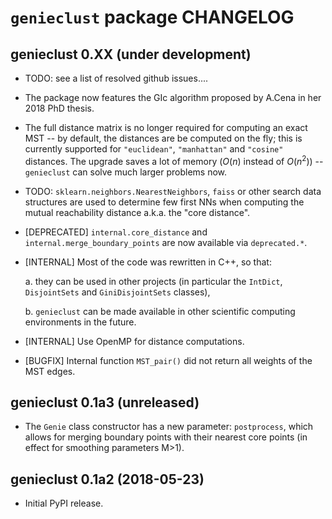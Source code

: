 `genieclust` package CHANGELOG
==============================


## genieclust 0.XX (under development)

-   TODO: see a list of resolved github issues....

-   The package now features the GIc algorithm proposed by A.Cena
    in her 2018 PhD thesis.

-   The full distance matrix is no longer required for computing an
    exact MST -- by default, the distances are be computed on the fly;
    this is currently supported for `"euclidean"`,
    `"manhattan"`  and `"cosine"` distances.
    The upgrade saves a lot of memory ($O(n)$ instead of $O(n^2)$)  --
    `genieclust` can solve much larger problems now.

-   TODO: `sklearn.neighbors.NearestNeighbors`,
    `faiss` or other search data structures are used to
    determine few first NNs when computing the mutual reachability
    distance a.k.a. the "core distance".

-   [DEPRECATED] `internal.core_distance` and
    `internal.merge_boundary_points` are now available via
    `deprecated.*`.

-   [INTERNAL] Most of the code was rewritten in C++, so that:

    a.  they can be used in other projects (in particular the `IntDict`,
        `DisjointSets` and `GiniDisjointSets` classes),

    b.  `genieclust` can be made available in
        other scientific computing environments in the future.

-   [INTERNAL] Use OpenMP for distance computations.

-   [BUGFIX] Internal function `MST_pair()` did not return all
    weights of the MST edges.


## genieclust 0.1a3 (unreleased)

-   The `Genie` class constructor has a new parameter:
    `postprocess`, which allows for merging boundary
    points with their nearest core points (in effect for smoothing
    parameters M>1).


## genieclust 0.1a2 (2018-05-23)

-   Initial PyPI release.
